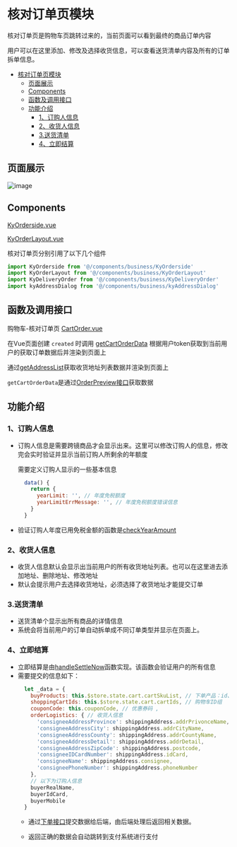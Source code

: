 # 核对订单页模块
核对订单页是购物车页跳转过来的，当前页面可以看到最终的商品订单内容

用户可以在这里添加、修改及选择收货信息，可以查看送货清单内容及所有的订单拆单信息。

<!-- TOC -->

- [核对订单页模块](#核对订单页模块)
  - [页面展示](#页面展示)
  - [Components](#components)
  - [函数及调用接口](#函数及调用接口)
  - [功能介绍](#功能介绍)
    - [1、订购人信息](#1订购人信息)
    - [2、收货人信息](#2收货人信息)
    - [3.送货清单](#3送货清单)
    - [4、立即结算](#4立即结算)

<!-- /TOC -->

## 页面展示

![image](./images/order.png)

## Components
[KyOrderside.vue](https://gitlab.kyani.cn/kyani-inc/kyani-shop-mobile/blob/master/src/components/business/KyOrderside/index.vue)

[KyOrderLayout.vue](https://gitlab.kyani.cn/kyani-inc/kyani-shop-mobile/blob/master/src/components/business/KyOrderLayout/index.vue)

核对订单页分别引用了以下几个组件

```js
import KyOrderside from '@/components/business/KyOrderside'
import KyOrderLayout from '@/components/business/KyOrderLayout'
import KyDeliveryOrder from '@/components/business/KyDeliveryOrder'
import kyAddressDialog from '@/components/business/kyAddressDialog'
```

## 函数及调用接口

购物车-核对订单页
[CartOrder.vue](https://gitlab.kyani.cn/kyani-inc/kyani-shop-mobile/blob/master/src/views/cart/CartOrder.vue)

在Vue页面创建 `created` 时调用 [getCartOrderData](https://gitlab.kyani.cn/kyani-inc/kyani-shop-mobile/blob/master/src/views/cart/CartOrder.vue#L465) 根据用户token获取到当前用户的获取订单数据后并渲染到页面上

通过[getAddressList](https://gitlab.kyani.cn/kyani-inc/kyani-shop-mobile/blob/master/src/views/cart/CartOrder.vue#L312)获取收货地址列表数据并渲染到页面上

`getCartOrderData`是通过[OrderPreview接口](https://gitlab.kyani.cn/kyani-inc/kyani-shop-mobile/blob/master/src/api/urls.js#L29)获取数据


## 功能介绍

### 1、订购人信息
 
- 订购人信息是需要跨镜商品才会显示出来。这里可以修改订购人的信息，修改完会实时验证并显示当前订购人所剩余的年额度

  需要定义订购人显示的一些基本信息
  ```js
    data() {
      return {
        yearLimit: '', // 年度免税额度
        yearLimitErrMessage: '', // 年度免税额度错误信息
      }
    }
  ```
  
- 验证订购人年度已用免税金额的函数是[checkYearAmount](https://gitlab.kyani.cn/kyani-inc/kyani-shop-mobile/blob/master/src/views/cart/CartOrder.vue#L266)

### 2、收货人信息
  - 收货人信息默认会显示出当前用户的所有收货地址列表。也可以在这里进去添加地址、删除地址、修改地址
  - 默认会提示用户去选择收货地址，必须选择了收货地址才能提交订单
  
### 3.送货清单
  - 送货清单个显示出所有商品的详情信息
  - 系统会将当前用户的订单自动拆单成不同订单类型并显示在页面上。

### 4、立即结算
- 立即结算是由[handleSettleNow](https://gitlab.kyani.cn/kyani-inc/kyani-shop-mobile/blob/master/src/views/cart/CartOrder.vue#L570)函数实现。该函数会验证用户的所有信息
- 需要提交的信息如下：
  ```js
    let _data = {
      buyProducts: this.$store.state.cart.cartSkuList, // 下单产品：id、sku、
      shoppingCartIds: this.$store.state.cart.cartIds, // 购物车ID组
      couponCode: this.couponCode, // 优惠券码 ,
      orderLogistics: { // 收货人信息
        'consigneeAddressProvince': shippingAddress.addrPrivonceName,
        'consigneeAddressCity': shippingAddress.addrCityName,
        'consigneeAddressCounty': shippingAddress.addrCountyName,
        'consigneeAddressDetail': shippingAddress.addrDetail,
        'consigneeAddressZipCode': shippingAddress.postcode,
        'consigneeIDCardNumber': shippingAddress.idCard,
        'consigneeName': shippingAddress.consignee,
        'consigneePhoneNumber': shippingAddress.phoneNumber
      },
      // 以下为订购人信息
      buyerRealName,
      buyerIdCard,
      buyerMobile
    }
  ```
  - 通过[下单接口](https://gitlab.kyani.cn/kyani-inc/kyani-shop-mobile/blob/master/src/api/urls.js#L30)提交数据给后端，由后端处理后返回相关数据。

  - 返回正确的数据会自动跳转到支付系统进行支付